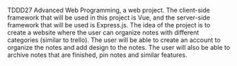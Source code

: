 TDDD27 Advanced Web Programming, a web project. The client-side framework that will be used in this project is Vue, and the server-side framework that will be used is Express.js. The idea of the project is to create a website where the user can organize notes with different categories (similar to trello). The user will be able to create an account to organize the notes and add design to the notes. The user will also be able to archive notes that are finished, pin notes and similar features.
